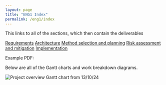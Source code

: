 ```yaml
---
layout: page
title: "ENG1 Index"
permalink: /eng1/index
---
```


This links to all of the sections, which then contain the deliverables

[Requirements](Requirements.md)
[Architecture](Architecture.md)
[Method selection and planning](Methods.md)
[Risk assessment and mitigation](Risks.md)
[Implementation](Implementation.md)

Example PDF:
<object data="/docs/assets/pdf/test.pdf" width="1000" height="1000" type='application/pdf'></object>

Below are all of the Gantt charts and work breakdown diagrams.

![Project overview Gantt chart from 13/10/24](/docs/assests/project_overview_gantt_chart_13.10.24.png)
